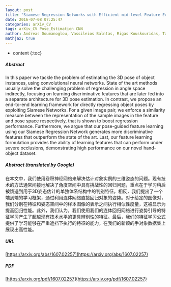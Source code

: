 ```yaml
---
layout: post
title: "Siamese Regression Networks with Efficient mid-level Feature Extraction for 3D Object Pose Estimation"
date: 2016-07-08 07:25:47
categories: arXiv_CV
tags: arXiv_CV Pose_Estimation CNN
author: Andreas Doumanoglou, Vassileios Balntas, Rigas Kouskouridas, Tae-Kyun Kim
mathjax: true
---
```


* content
{:toc}

##### Abstract
In this paper we tackle the problem of estimating the 3D pose of object instances, using convolutional neural networks. State of the art methods usually solve the challenging problem of regression in angle space indirectly, focusing on learning discriminative features that are later fed into a separate architecture for 3D pose estimation. In contrast, we propose an end-to-end learning framework for directly regressing object poses by exploiting Siamese Networks. For a given image pair, we enforce a similarity measure between the representation of the sample images in the feature and pose space respectively, that is shown to boost regression performance. Furthermore, we argue that our pose-guided feature learning using our Siamese Regression Network generates more discriminative features that outperform the state of the art. Last, our feature learning formulation provides the ability of learning features that can perform under severe occlusions, demonstrating high performance on our novel hand-object dataset.

##### Abstract (translated by Google)
在本文中，我们使用卷积神经网络来解决估计对象实例的三维姿态的问题。现有技术的方法通常间接地解决了角度空间中具有挑战性的回归问题，重点在于学习稍后被馈送到用于3D姿态估计的单独体系结构中的判别特征。相反，我们提出了一个端到端的学习框架，通过利用连体网络直接回归对象的姿势。对于给定的图像对，我们分别在特征和姿态空间中的样本图像的表示之间执行相似性度量，这被显示为提高回归性能。此外，我们认为，我们使用我们的连体回归网络进行姿势引导的特征学习产生了超越现有技术水平的更具辨别性的特征。最后，我们的特征学习公式提供了学习能够在严重遮挡下执行的特征的能力，在我们的新颖的手对象数据集上展现出高性能。

##### URL
[https://arxiv.org/abs/1607.02257](https://arxiv.org/abs/1607.02257)

##### PDF
[https://arxiv.org/pdf/1607.02257](https://arxiv.org/pdf/1607.02257)

